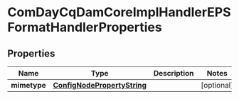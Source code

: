 
# ComDayCqDamCoreImplHandlerEPSFormatHandlerProperties

## Properties
Name | Type | Description | Notes
------------ | ------------- | ------------- | -------------
**mimetype** | [**ConfigNodePropertyString**](ConfigNodePropertyString.md) |  |  [optional]



